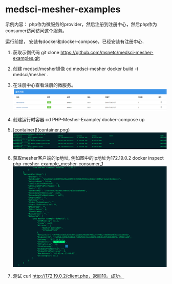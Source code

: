 # medsci-mesher-examples
 示例内容： php作为微服务的provider，然后注册到注册中心，然后php作为consumer访问访问这个服务。

运行前提， 安装有docker和docker-compose，已经安装有注册中心.
1. 获取示例代码
   git clone https://github.com/msnetc/medsci-mesher-examples.git

2. 创建 medsci/mesher镜像
   cd medsci-mesher
   docker build -t medsci/mesher .   
3. 在注册中心查看注册的微服务。 
   ![图片alt](sccenter.png)
4. 创建运行时容器
   cd PHP-Mesher-Example/
   docker-compose up
5. [container]!(container.png)
  ![图片alt](container.png)

6. 获取mesher客户端的ip地址, 例如图中的ip地址为172.19.0.2
   docker inspect php-mesher-example_mesher-consumer_1
   ![图片alt](ipaddress.png)

7. 测试 curl http://172.19.0.2/client.php，返回10。成功。  